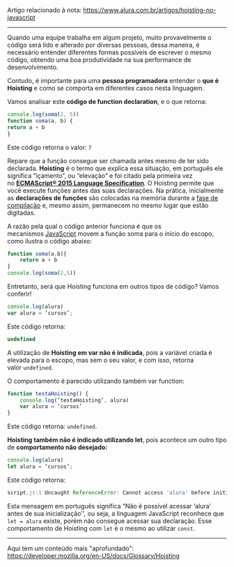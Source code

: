 Artigo relacionado à nota:
https://www.alura.com.br/artigos/hoisting-no-javascript

---
Quando uma equipe trabalha em algum projeto, muito provavelmente o código será lido e alterado por diversas pessoas, dessa maneira, é necessário entender diferentes formas possíveis de escrever o mesmo código, obtendo uma boa produtividade na sua performance de desenvolvimento.

Contudo, é importante para uma **pessoa programadora** entender o **que é Hoisting** e como se comporta em diferentes casos nesta linguagem.

Vamos analisar este **código de **function declaration****, e o que retorna:

```js
console.log(soma(2, 5))
function soma(a, b) {
return a + b
}
```

Este código retorna o valor: `7`

Repare que a função consegue ser chamada antes mesmo de ter sido declarada. **Hoisting** é o termo que explica essa situação, em português ele significa “içamento”, ou “elevação” e foi citado pela primeira vez no **[ECMAScript® 2015 Language Specification](https://262.ecma-international.org/6.0/)**. O Hoisting permite que você execute funções antes das suas declarações. Na prática, inicialmente as **declarações de funções** são colocadas na memória durante a [fase de compilação](https://www.alura.com.br/artigos/o-que-e-compilacao) e, mesmo assim, permanecem no mesmo lugar que estão digitadas.

A razão pela qual o código anterior funciona é que os mecanismos [JavaScript](https://www.alura.com.br/artigos/javascript) movem a função soma para o início do escopo, como ilustra o código abaixo:

```js
function soma(a,b){
    return a + b
}
console.log(soma(2,5))
```

Entretanto, será que Hoisting funciona em outros tipos de código? Vamos conferir!

```js
console.log(alura)
var alura = ‘cursos’;
```

Este código retorna:

```js
undefined
```

A utilização de **Hoisting em var não é indicada**, pois a variável criada é elevada para o escopo, mas sem o seu valor, e com isso, retorna valor `undefined`.

O comportamento é parecido utilizando também var function:

```js
function testaHoisting() {
    console.log(‘testaHoisting’, alura)
    var alura = ‘cursos’
}
```

Este código retorna: `undefined`.

**Hoisting também não é indicado utilizando let**, pois acontece um outro tipo de **comportamento não desejado:**

```js
console.log(alura)
let alura = ‘cursos’;
```

Este código retorna:

```js
script.js:1 Uncaught ReferenceError: Cannot access 'alura' before initialization´´´ // <-- os 3 pontos são ao contrário
```

Esta mensagem em português significa “Não é possível acessar ‘alura’ antes de sua inicialização'', ou seja, a linguagem JavaScript reconhece que `let = alura` existe, porém não consegue acessar sua declaração. Esse comportamento de Hoisting com `let` é o mesmo ao utilizar `const`.


---
Aqui tem um conteúdo mais "aprofundado":
https://developer.mozilla.org/en-US/docs/Glossary/Hoisting
